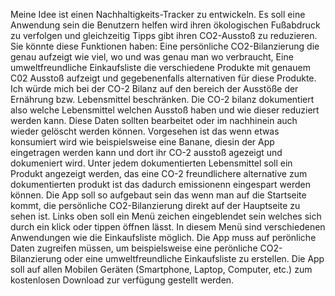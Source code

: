 Meine Idee ist einen Nachhaltigkeits-Tracker zu entwickeln. Es soll eine Anwendung sein die Benutzern helfen wird ihren ökologischen Fußabdruck zu verfolgen und gleichzeitig Tipps gibt ihren CO2-Ausstoß zu reduzieren. Sie könnte diese Funktionen haben: Eine persönliche CO2-Bilanzierung die genau aufzeigt wie viel, wo und was genau man wo verbraucht, Eine umweltfreundliche Einkaufsliste die verschiedene Produkte mit genauem C02 Ausstoß aufzeigt und gegebenenfalls alternativen für diese Produkte. 
Ich würde mich bei der CO-2 Bilanz auf den bereich der Ausstöße der Ernährung bzw. Lebensmittel beschränken. Die CO-2 bilanz dokumentiert also welche Lebensmittel welchen Ausstoß haben und wie dieser reduziert werden kann. Diese Daten sollten bearbeitet oder im nachhinein auch wieder gelöscht werden können. Vorgesehen ist das wenn etwas konsumiert wird wie beispielsweise eine Banane, diesin der App eingetragen werden kann und dort ihr CO-2 ausstoß agezeigt und dokumeniert wird. Unter jedem dokumentierten Lebensmittel soll ein Produkt angezeigt werden, das eine CO-2 freundlichere alternative zum dokumentierten produkt ist das dadurch emissionenn eingespart werden können. 
Die App soll so aufgebaut sein das wenn man auf die Startseite kommt, die persönliche CO2-Bilanzierung direkt auf der Hauptseite zu sehen ist. Links oben soll ein Menü zeichen eingeblendet sein welches sich durch ein klick oder tippen öffnen lässt. In diesem Menü sind verschiedenen Anwendungen wie die Einkaufsliste möglich. Die App muss auf perönliche Daten zugreifen müssen, um beispielsweise eine perönliche CO2-Bilanzierung oder eine umweltfreundliche Einkaufsliste zu erstellen. Die App soll auf allen Mobilen Geräten (Smartphone, Laptop, Computer, etc.) zum kostenlosen Download zur verfügung gestellt werden.
